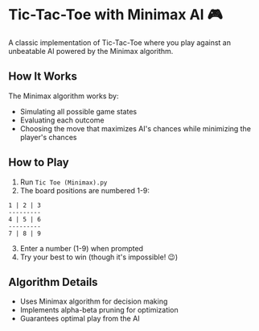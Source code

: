 # Tic-Tac-Toe with Minimax AI 🎮

A classic implementation of Tic-Tac-Toe where you play against an unbeatable AI powered by the Minimax algorithm.

## How It Works
The Minimax algorithm works by:
- Simulating all possible game states
- Evaluating each outcome
- Choosing the move that maximizes AI's chances while minimizing the player's chances

## How to Play
1. Run `Tic Toe (Minimax).py`
2. The board positions are numbered 1-9:
```
1 | 2 | 3
---------
4 | 5 | 6
---------
7 | 8 | 9
```
3. Enter a number (1-9) when prompted
4. Try your best to win (though it's impossible! 😉)

## Algorithm Details
- Uses Minimax algorithm for decision making
- Implements alpha-beta pruning for optimization
- Guarantees optimal play from the AI 
